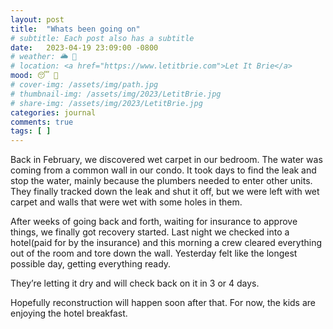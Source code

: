 ```yaml
---
layout: post
title:  "Whats been going on"
# subtitle: Each post also has a subtitle
date:   2023-04-19 23:09:00 -0800
# weather: 🌥️ 🔆 
# location: <a href="https://www.letitbrie.com">Let It Brie</a>
mood: 😴 🥱
# cover-img: /assets/img/path.jpg
# thumbnail-img: /assets/img/2023/LetitBrie.jpg
# share-img: /assets/img/2023/LetitBrie.jpg
categories: journal
comments: true
tags: [ ]
---
```


Back in February, we discovered wet carpet in our bedroom. The water was coming from a common wall in our condo. It took days to find the leak and stop the water, mainly because the plumbers needed to enter other units. They finally tracked down the leak and shut it off, but we were left with wet carpet and walls that were wet with some holes in them.

After weeks of going back and forth, waiting for insurance to approve things, we finally got recovery started. Last night we checked into a hotel(paid for by the insurance) and this morning a crew cleared everything out of the room and tore down the wall. Yesterday felt like the longest possible day, getting everything ready.

They’re letting it dry and will check back on it in 3 or 4 days.

Hopefully reconstruction will happen soon after that. For now, the kids are enjoying the hotel breakfast.